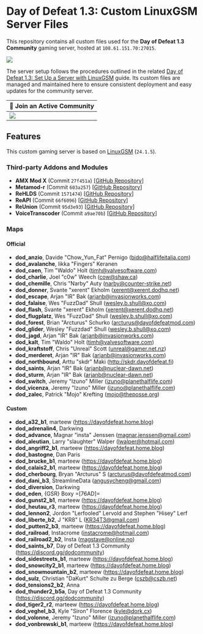 # Day of Defeat 1.3: Custom LinuxGSM Server Files

This repository contains all custom files used for the **Day of Defeat 1.3 Community** gaming server, hosted at `108.61.151.70:27015`.

![](https://github.com/user-attachments/assets/de60caca-a783-4d64-adeb-b1281d01cfb8)

The server setup follows the procedures outlined in the related [Day of Defeat 1.3: Set Up a Server with LinuxGSM](https://github.com/jonathanlinat/day-of-defeat-linuxgsm-server-setup) guide. Its custom files are managed and maintained here to ensure consistent deployment and easy updates for the community server.

| 💬 Join an Active Community |
| --------------------------- |
| [![](https://dcbadge.vercel.app/api/server/dodcommunity?style=plastic)](https://discord.gg/dodcommunity) |

## Features

This custom gaming server is based on [LinuxGSM](https://linuxgsm.com/servers/dodserver/) (`24.1.5`).

### Third-party Addons and Modules

* **AMX Mod X** (Commit `27f451a`) [[GitHub Repository](https://github.com/alliedmodders/amxmodx)]
* **Metamod-r** (Commit `603a257`) [[GitHub Repository](https://github.com/rehlds/Metamod-R)]
* **ReHLDS** (Commit `1571474`) [[GitHub Repository](https://github.com/rehlds/ReHLDS)]
* **ReAPI** (Commit `66f6096`) [[GitHub Repository](https://github.com/rehlds/reapi)]
* **ReUnion** (Commit `95d3e93`) [[GitHub Repository](https://github.com/rehlds/reunion)]
* **VoiceTranscoder** (Commit `a9ae70b`) [[GitHub Repository](https://github.com/WPMGPRoSToTeMa/VoiceTranscoder)]

### Maps

#### Official

* **dod_anzio**, Davide "Chow_Yun_Fat" Pernigo (bido@halflifeitalia.com)
* **dod_avalanche**, Iikka "Fingers" Keranen
* **dod_caen**, Tim "Waldo" Holt (timh@valvesoftware.com)
* **dod_charlie**, Joel "c0w" Weech (cow@shaw.ca)
* **dod_chemille**, Chris "Narby" Auty (narby@counter-strike.net)
* **dod_donner**, Svante "xerent" Ekholm (xerent@xerent.dodhq.net)
* **dod_escape**, Arjan "IR" Bak (arjanb@invasionworks.com)
* **dod_falaise**, Wes "FuzzDad" Shull (wesley.b.shull@xo.com)
* **dod_flash**, Svante "xerent" Ekholm (xerent@xerent.dodhq.net)
* **dod_flugplatz**, Wes "FuzzDad" Shull (wesley.b.shull@xo.com)
* **dod_forest**, Brian "Arcturus" Schurko (arcturus@dayofdefeatmod.com)
* **dod_glider**, Wesley "Fuzzdad" Shull (wesley.b.shull@xo.com)
* **dod_jagd**, Arjan "IR" Bak (arjanb@invasionworks.com)
* **dod_kalt**, Tim "Waldo" Holt (timh@valvesoftware.com)
* **dod_kraftstoff**, Chris "Unreal" Scott (unreal@gamer.net.nz)
* **dod_merderet**, Arjan "IR" Bak (arjanb@invasionworks.com)
* **dod_northbound**, Arttu "skdr" Maki (http://skdr.dayofdefeat.fi)
* **dod_saints**, Arjan "IR" Bak (arjanb@nuclear-dawn.net)
* **dod_sturm**, Arjan "IR" Bak (arjanb@nuclear-dawn.net)
* **dod_switch**, Jeremy "Izuno" Miller (izuno@planethalflife.com)
* **dod_vicenza**, Jeremy "Izuno" Miller (izuno@planethalflife.com)
* **dod_zalec**, Patrick "Mojo" Krefting (mojo@theposse.org)

#### Custom

* **dod_a32_b1**, marteew (https://dayofdefeat.home.blog)
* **dod_adrenalin4**, Darkwing
* **dod_advance**, Magnar "insta" Jenssen (magnar.jenssen@gmail.com)
* **dod_aleutian**, Larry "slaughter" Walper (lwalper@hotmail.com)
* **dod_angriff2_b1**, marteew (https://dayofdefeat.home.blog)
* **dod_bastogne**, Dan Paris
* **dod_brucke_b1**, marteew (https://dayofdefeat.home.blog)
* **dod_calais2_b1**, marteew (https://dayofdefeat.home.blog)
* **dod_cherbourg**, Bryan "Arcturus" S (arcturus@dayofdefeatmod.com)
* **dod_dani_b3**, StreamlineData (angusycheng@gmail.com)
* **dod_diversion**, Darkwing
* **dod_eden**, {GSR} Boxy =[76AD]=
* **dod_gunst2_b1**, marteew (https://dayofdefeat.home.blog)
* **dod_heutau_r3**, marteew (https://dayofdefeat.home.blog)
* **dod_lennon2**, Jordon "Lerfooled" Lervold and Stephen "Hisey" Lerf
* **dod_liberte_b2**, J "KR8" L (KR34T3@gmail.com)
* **dod_putten2_b3**, marteew (https://dayofdefeat.home.blog)
* **dod_railroad**, Instacrome (instacrome@hotmail.com)
* **dod_railroad2_b2**, Insta (magstave@online.no)
* **dod_saints_b7**, Day of Defeat 1.3 Community (https://discord.gg/dodcommunity)
* **dod_sidestreets_b1**, marteew (https://dayofdefeat.home.blog)
* **dod_snowcity2_b1**, marteew (https://dayofdefeat.home.blog)
* **dod_snowmountain_b2**, marteew (https://dayofdefeat.home.blog)
* **dod_sulz**, Christian "DaKurt" Schulte zu Berge (cszb@cszb.net)
* **dod_tensions2_b2**, Anna
* **dod_thunder2_b5a**, Day of Defeat 1.3 Community (https://discord.gg/dodcommunity)
* **dod_tiger2_r2**, marteew (https://dayofdefeat.home.blog)
* **dod_veghel_b3**, Kyle "Siron" Florence (kyle@dork.cx)
* **dod_volonne**, Jeremy "Izuno" Miller (izuno@planethalflife.com)
* **dod_vonbrewski_b1**, marteew (https://dayofdefeat.home.blog)
